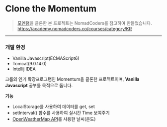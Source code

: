 # Clone the Momentum

> [모멘텀](https://momentumdash.com/)을 클론한 본 프로젝트는 NomadCoders를 참고하여 만들었습니다.
> https://academy.nomadcoders.co/courses/category/KR

---

### 개발 환경
- Vanilla Javascript(ECMAScript6)
- Tomcat(9.0.14.0)
- Intellij IDEA

크롬의 인기 확장프로그램인 Momentum을 클론한 프로젝트이며, **Vanilla Javascript** 공부를 목적으로 둡니다.

**기능**
- LocalStorage를 사용하여 데이터를 get, set
- setInterval() 함수를 사용하여 실시간 Time 보여주기
- [OpenWeatherMap API](https://openweathermap.org/)를 사용한 날씨(온도) 
